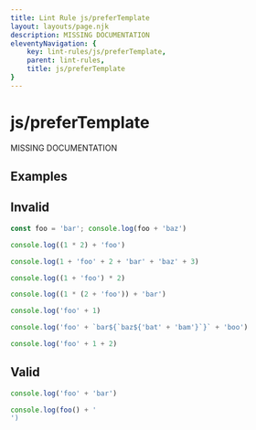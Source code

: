 ```yaml
---
title: Lint Rule js/preferTemplate
layout: layouts/page.njk
description: MISSING DOCUMENTATION
eleventyNavigation: {
	key: lint-rules/js/preferTemplate,
	parent: lint-rules,
	title: js/preferTemplate
}
---
```


# js/preferTemplate

MISSING DOCUMENTATION

<!-- EVERYTHING BELOW IS AUTOGENERATED. SEE SCRIPTS FOLDER FOR UPDATE SCRIPTS -->


## Examples
## Invalid
```typescript
const foo = 'bar'; console.log(foo + 'baz')
```
```typescript
console.log((1 * 2) + 'foo')
```
```typescript
console.log(1 + 'foo' + 2 + 'bar' + 'baz' + 3)
```
```typescript
console.log((1 + 'foo') * 2)
```
```typescript
console.log((1 * (2 + 'foo')) + 'bar')
```
```typescript
console.log('foo' + 1)
```
```typescript
console.log('foo' + `bar${`baz${'bat' + 'bam'}`}` + 'boo')
```
```typescript
console.log('foo' + 1 + 2)
```
## Valid
```typescript
console.log('foo' + 'bar')
```
```typescript
console.log(foo() + '
')
```
